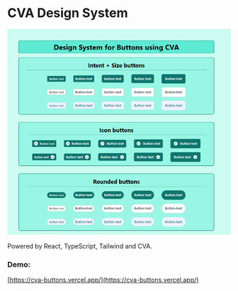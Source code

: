 # CVA Design System

![CVA_btns](design-system-btn.png)

Powered by React, TypeScript, Tailwind and CVA.

### Demo:

[https://cva-buttons.vercel.app/](https://cva-buttons.vercel.app/)

